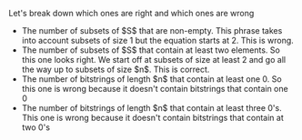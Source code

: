 Let's break down which ones are right and which ones are wrong
<ul>
<li> The number of subsets of $S$ that are non-empty. 
This phrase takes into account subsets of size 1 but the equation starts at 2. This is wrong.
<li> The number of subsets of $S$ that contain at least two elements. 
So this one looks right. We start off at subsets of size at least 2 and go all the way up to subsets of size $n$. This is correct.
<li> The number of bitstrings of length $n$ that contain at least one 0. 
So this one is wrong because it doesn't contain bitstrings that contain one 0
<li> The number of bitstrings of length $n$ that contain at least three 0's. 
This one is wrong because it doesn't contain bitstrings that contain at two 0's
</ul>
